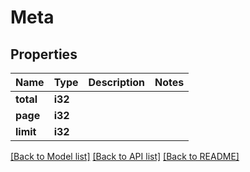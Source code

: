 # Meta

## Properties
Name | Type | Description | Notes
------------ | ------------- | ------------- | -------------
**total** | **i32** |  | 
**page** | **i32** |  | 
**limit** | **i32** |  | 

[[Back to Model list]](../README.md#documentation-for-models) [[Back to API list]](../README.md#documentation-for-api-endpoints) [[Back to README]](../README.md)


